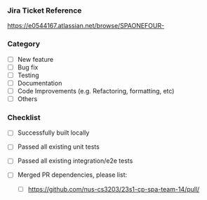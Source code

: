 ### Jira Ticket Reference
https://e0544167.atlassian.net/browse/SPAONEFOUR-

### Category
- [ ] New feature
- [ ] Bug fix
- [ ] Testing
- [ ] Documentation
- [ ] Code Improvements (e.g. Refactoring, formatting, etc)
- [ ] Others

### Checklist 
<!---  All items must be checked -->
- [ ] Successfully built locally
- [ ] Passed all existing unit tests
- [ ] Passed all existing integration/e2e tests
- [ ] Merged PR dependencies, please list: <!---  DELETE IF N.A. -->

  - [ ] https://github.com/nus-cs3203/23s1-cp-spa-team-14/pull/
